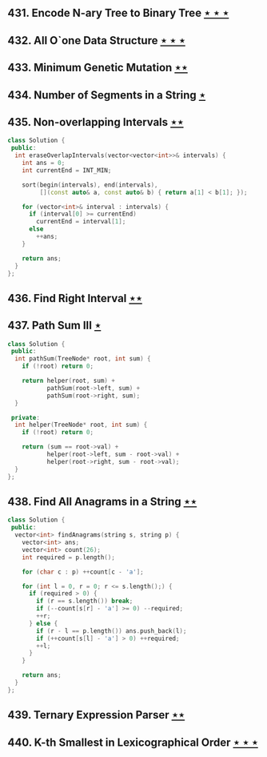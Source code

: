 ## 431. Encode N-ary Tree to Binary Tree [$\star\star\star$](https://leetcode.com/problems/encode-n-ary-tree-to-binary-tree)

## 432. All O`one Data Structure [$\star\star\star$](https://leetcode.com/problems/all-oone-data-structure)

## 433. Minimum Genetic Mutation [$\star\star$](https://leetcode.com/problems/minimum-genetic-mutation)

## 434. Number of Segments in a String [$\star$](https://leetcode.com/problems/number-of-segments-in-a-string)

## 435. Non-overlapping Intervals [$\star\star$](https://leetcode.com/problems/non-overlapping-intervals)

```cpp
class Solution {
 public:
  int eraseOverlapIntervals(vector<vector<int>>& intervals) {
    int ans = 0;
    int currentEnd = INT_MIN;

    sort(begin(intervals), end(intervals),
         [](const auto& a, const auto& b) { return a[1] < b[1]; });

    for (vector<int>& interval : intervals) {
      if (interval[0] >= currentEnd)
        currentEnd = interval[1];
      else
        ++ans;
    }

    return ans;
  }
};
```

## 436. Find Right Interval [$\star\star$](https://leetcode.com/problems/find-right-interval)

## 437. Path Sum III [$\star$](https://leetcode.com/problems/path-sum-iii)

```cpp
class Solution {
 public:
  int pathSum(TreeNode* root, int sum) {
    if (!root) return 0;

    return helper(root, sum) +
           pathSum(root->left, sum) +
           pathSum(root->right, sum);
  }

 private:
  int helper(TreeNode* root, int sum) {
    if (!root) return 0;

    return (sum == root->val) +
           helper(root->left, sum - root->val) +
           helper(root->right, sum - root->val);
  }
};
```

## 438. Find All Anagrams in a String [$\star\star$](https://leetcode.com/problems/find-all-anagrams-in-a-string)

```cpp
class Solution {
 public:
  vector<int> findAnagrams(string s, string p) {
    vector<int> ans;
    vector<int> count(26);
    int required = p.length();

    for (char c : p) ++count[c - 'a'];

    for (int l = 0, r = 0; r <= s.length();) {
      if (required > 0) {
        if (r == s.length()) break;
        if (--count[s[r] - 'a'] >= 0) --required;
        ++r;
      } else {
        if (r - l == p.length()) ans.push_back(l);
        if (++count[s[l] - 'a'] > 0) ++required;
        ++l;
      }
    }

    return ans;
  }
};
```

## 439. Ternary Expression Parser [$\star\star$](https://leetcode.com/problems/ternary-expression-parser)

## 440. K-th Smallest in Lexicographical Order [$\star\star\star$](https://leetcode.com/problems/k-th-smallest-in-lexicographical-order)
